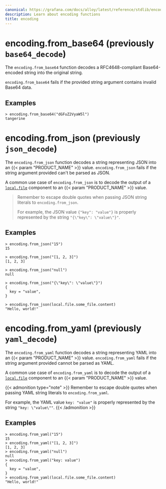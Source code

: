 ```yaml
---
canonical: https://grafana.com/docs/alloy/latest/reference/stdlib/encoding/
description: Learn about encoding functions
title: encoding
---
```


# encoding.from_base64 (previously `base64_decode`)

The `encoding.from_base64` function decodes a RFC4648-compliant Base64-encoded string 
into the original string. 

`encoding.from_base64` fails if the provided string argument contains invalid Base64 data. 

## Examples

```
> encoding.from_base64("dGFuZ2VyaW5l")
tangerine
```

# encoding.from_json (previously `json_decode`)

The `encoding.from_json` function decodes a string representing JSON into an {{< param "PRODUCT_NAME" >}} value.
`encoding.from_json` fails if the string argument provided can't be parsed as JSON.

A common use case of `encoding.from_json` is to decode the output of a [`local.file`][] component to an {{< param "PRODUCT_NAME" >}} value.

> Remember to escape double quotes when passing JSON string literals to `encoding.from_json`.
>
> For example, the JSON value `{"key": "value"}` is properly represented by the string `"{\"key\": \"value\"}"`.

## Examples

```
> encoding.from_json("15")
15

> encoding.from_json("[1, 2, 3]")
[1, 2, 3]

> encoding.from_json("null")
null

> encoding.from_json("{\"key\": \"value\"}")
{
  key = "value",
}

> encoding.from_json(local.file.some_file.content)
"Hello, world!"
```

# encoding.from_yaml (previously `yaml_decode`)

The `encoding.from_yaml` function decodes a string representing YAML into an {{< param "PRODUCT_NAME" >}}
value. `encoding.from_yaml` fails if the string argument provided cannot be parsed as
YAML.

A common use case of `encoding.from_yaml` is to decode the output of a
[`local.file`][] component to an {{< param "PRODUCT_NAME" >}} value.

{{< admonition type="note" >}}
 Remember to escape double quotes when passing YAML string literals to `encoding.from_yaml`.

For example, the YAML value `key: "value"` is properly represented by the string `"key: \"value\""`.
{{< /admonition >}}

## Examples

```
> encoding.from_yaml("15")
15
> encoding.from_yaml("[1, 2, 3]")
[1, 2, 3]
> encoding.from_yaml("null")
null
> encoding.from_yaml("key: value")
{
  key = "value",
}
> encoding.from_yaml(local.file.some_file.content)
"Hello, world!"
```

[`local.file`]: ../../components/local/local.file/
